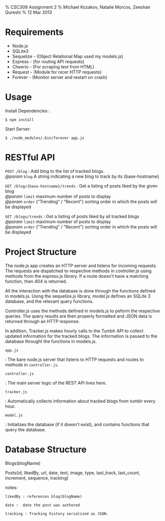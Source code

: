 % CSC309 Assignment 2
% Michael Kozakov, Natalie Morcos, Zeeshan Qureshi
% 12 Mar 2013

Requirements
============

  + Node.js
  + SQLite3
  + Sequelize - (Object Relational Map used my models.js)
  + Express - (for routing API requests)
  + Cheerio - (For scraping text from HTML)
  + Request - (Module for nicer HTTP requests)
  + Forever - (Monitor server and restart on crash)

Usage
=====

Install Dependencies :

    $ npm install

Start Server:

    $ ./node_modules/.bin/forever app.js

RESTful API
===========

`POST /blog`
 :    Add blog to the list of tracked blogs. \
      *@param* `blog` A string indicating a new blog to track by its {base-hostname}

`GET /blog/{base-hostname}/trends`
 :    Get a listing of posts liked by the given blog \
      *@param* `limit` maximum number of posts to display \
      *@param* `order` {"Trending" / "Recent"} sorting order in which the posts will be displayed

`GET /blogs/trends`
 :    Get a listing of posts liked by all tracked blogs \
      *@param* `limit` maximum number of posts to display \
      *@param* `order` {"Trending" / "Recent"} sorting order in which the posts will be displayed


Project Structure
=================

The node.js app creates an HTTP server and listens for incoming requests.
The requests are dispatched to respective methods in controller.js using 
methods from the express.js library. If a route doesn't have a matching 
function, then 404 is returned.

All the interaction with the database is done through the functions defined
in models.js. Using the sequelize.js library, model.js defines an SQLite 3
database, and the relevant query functions.

Controller.js uses the methods defined in models.js to peform the respective
queries. The query results are then properly formatted and JSON data is 
returned through an HTTP response. 

In addition, Tracker.js makes hourly calls to the Tumblr API to collect
updated information for the tracked blogs. The information is passed
to the database throught the functions in models.js.



`app.js`

 :    The bare node.js server that listens to HTTP requests and routes to
      methods in `controller.js`.

`controller.js`

 :    The main server logic of the REST API lives here.

`tracker.js`

 :    Automatically collects information about tracked blogs from tumblr every hour.

`model.js`

 :    Initializes the database (if it doesn't exist), and contains functions that query the database.


Database Structure
==================

Blogs(blogName)

Posts(id, likedBy, url, date, text, image, type, last_track, last_count, increment, sequence, tracking)

  notes:

    likedBy : references blog(blogName)

    date :  date the post was authored

    tracking : Tracking history serialized as JSON.
